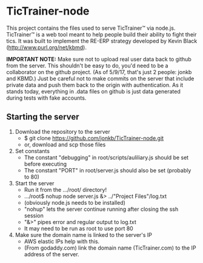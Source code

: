# TicTrainer-node

This project contains the files used to serve TicTrainer™ via node.js. TicTrainer™ is a web tool meant to help people build their ability to fight their tics. It was built to implement the RE-ERP strategy developed by Kevin Black (http://www.purl.org/net/kbmd).

**IMPORTANT NOTE:** Make sure not to upload real user data back to github from the server. This shouldn't be easy to do, you'd need to be a collaborator on the github project. (As of 5/9/17, that's just 2 people: jonkb and KBMD.) Just be careful not to make commits on the server that include private data and push them back to the origin with authentication. As it stands today, everything in .data files on github is just data generated during tests with fake accounts.

## Starting the server
1. Download the repository to the server
	- $ git clone https://github.com/jonkb/TicTrainer-node.git
	- or, download and scp those files
2. Set constants
	- The constant "debugging" in root/scripts/auliliary.js should be set before executing
	- The constant "PORT" in root/server.js should also be set (probably to 80)
3. Start the server
	- Run it from the .../root/ directory!
	- .../root$ nohup node server.js &> ../"Project Files"/log.txt
	- (obviously node.js needs to be installed)
	- "nohup" lets the server continue running after closing the ssh session
	- "&>" pipes error and regular output to log.txt
	- It may need to be run as root to use port 80
4. Make sure the domain name is linked to the server's IP
	- AWS elastic IPs help with this.
	- (From godaddy.com) link the domain name (TicTrainer.com) to the IP address of the server. 
